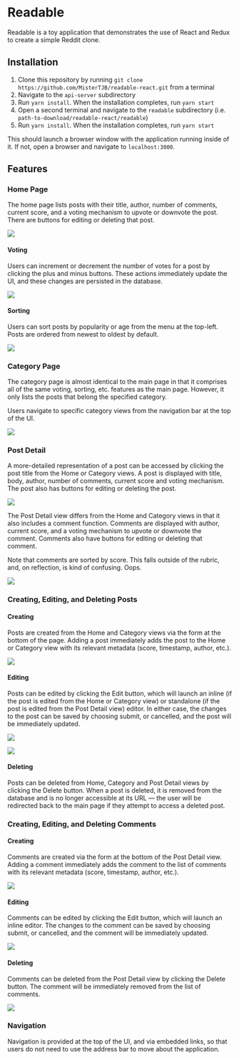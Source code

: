 # Readable

Readable is a toy application that demonstrates the use of React and Redux to 
create a simple Reddit clone.

## Installation

1. Clone this repository by running `git clone https://github.com/MisterTJB/readable-react.git` from a terminal
2. Navigate to the `api-server` subdirectory
3. Run `yarn install`. When the installation completes, run `yarn start`
4. Open a second terminal and navigate to the `readable` subdirectory (i.e. `path-to-download/readable-react/readable`)
5. Run `yarn install`. When the installation completes, run `yarn start`

This should launch a browser window with the application running inside of 
it. If not, open a browser and navigate to `localhost:3000`.

## Features

### Home Page

The home page lists posts with their title, author, number of comments, current score, 
and a voting mechanism to upvote or downvote the post. There are buttons for editing or deleting that post.

![](screenshots/home.png)

#### Voting

Users can increment or decrement the number of votes for a post by clicking the plus and minus buttons. These actions immediately update the UI, and these changes are persisted in the database.

![](screenshots/voting.png)

#### Sorting

Users can sort posts by popularity or age from the menu at the top-left. Posts are ordered from newest to oldest 
by default.

![](screenshots/sorting.png)

### Category Page

The category page is almost identical to the main page in that it comprises all of the same voting, sorting, etc. features as the main page. However, it only lists the posts that belong the specified category.

Users navigate to specific category views from the navigation bar at the top of the UI.

![](screenshots/category.png)

### Post Detail

A more-detailed representation of a post can be accessed by clicking the post title from the Home or Category 
views. A post is displayed with title, body, author, number of comments, current score and voting mechanism. The post also has buttons for editing or deleting the post.

![](screenshots/post-detail.png)

The Post Detail view differs from the Home and Category views in that it also includes a comment function. Comments are displayed with author, current score, and a voting mechanism to upvote or downvote the comment. Comments also have buttons for editing or deleting that comment.

Note that comments are sorted by score. This falls outside of the rubric, and, on reflection, is kind of confusing. Oops.

![](screenshots/comments.png)

### Creating, Editing, and Deleting Posts

#### Creating

Posts are created from the Home and Category views via the form at the bottom of the page. Adding a post immediately 
adds the post to the Home or Category view with its relevant metadata (score, timestamp, author, etc.).

![](screenshots/new-post.png)

#### Editing

Posts can be edited by clicking the Edit button, which will launch an inline (if the post is edited from the Home or 
Category view) or standalone (if the post is edited from the Post Detail view) editor. In either case, the changes to the post can be saved by choosing submit, or cancelled, and the post will be immediately updated.

![](screenshots/editing-inline.png)

![](screenshots/editing-modal.png)

#### Deleting

Posts can be deleted from Home, Category and Post Detail views by clicking the Delete button. When a post is deleted, it is removed from the database and is no longer accessible at its URL — the user will be redirected back to the main page if they attempt to access a deleted post.

### Creating, Editing, and Deleting Comments

#### Creating

Comments are created via the form at the bottom of the Post Detail view. Adding a comment immediately 
adds the comment to the list of comments with its relevant metadata (score, timestamp, author, etc.).

![](screenshots/comment.png)

#### Editing

Comments can be edited by clicking the Edit button, which will launch an inline editor. The changes to the comment can be saved by choosing submit, or cancelled, and the comment will be immediately updated.

![](screenshots/editing-comment.png)

#### Deleting

Comments can be deleted from the Post Detail view by clicking the Delete button. The comment will be immediately removed from the list of comments.

![](screenshots/delete-comment.png)

### Navigation

Navigation is provided at the top of the UI, and via embedded links, so that users do not need to use the 
address bar to move about the application.